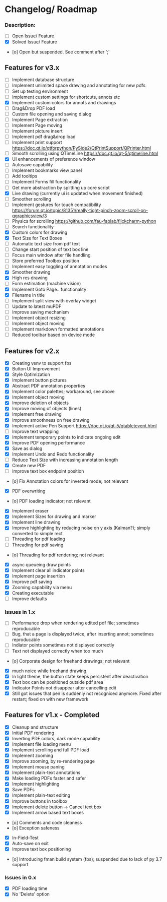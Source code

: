 # Changelog/ Roadmap

### Description:

- [ ] Open Issue/ Feature
- [x] Solved Issue/ Feature
- [o] Open but suspended. See comment after ';'

## Features for v3.x

- [ ] Implement database structure
- [ ] Implement unlimited space drawing and annotating for new pdfs
- [ ] Set up testing environment
- [ ] Implement custom settings for shortcuts, annots etc
- [x] Implement custom colors for annots and drawings
- [ ] Drag&Drop PDF load
- [ ] Custom file opening and saving dialog
- [ ] Implement Page extraction
- [ ] Implement Page moving
- [ ] Implement picture insert
- [ ] Implement pdf drag&drop load
- [ ] Implement print support https://doc.qt.io/qtforpython/PySide2/QtPrintSupport/QPrinter.html
- [ ] Smooth scrolling using QTimeLine https://doc.qt.io/qt-5/qtimeline.html
- [x] UI enhancements of preference window
- [ ] Autosave capability
- [ ] Implement bookmarks view panel
- [ ] Add tooltips
- [ ] Implement Forms fill functionality
- [ ] Get more abstraction by splitting up core script
- [x] Live drawing (currently ui is updated when movement finished)
- [ ] Smoother scrolling
- [ ] Implement gestures for touch compatibility https://forum.qt.io/topic/81351/really-tight-pinch-zoom-scroll-on-qgraphicsview/3
- [ ] Physics for scrolling https://github.com/fau-fablab/flickcharm-python
- [ ] Search functionality
- [x] Custom colors for drawing
- [x] Text Size for Text Boxes
- [ ] Automatic text size from pdf text
- [ ] Change start position of text box line
- [ ] Focus main window after file handling
- [ ] Store preferred Toolbox position
- [ ] Implement easy toggling of annotation modes
- [x] Smoother drawing
- [x] High res drawing
- [ ] Form estimation (machine vision)
- [x] Implement Goto Page.. functionality
- [x] Filename in title
- [ ] Implement split view with overlay widget
- [ ] Update to latest muPDF
- [ ] Improve saving mechanism
- [ ] Implement object resizing
- [ ] Implement object moving
- [ ] Implement markdown formatted annotations
- [ ] Reduced toolbar based on device mode

## Features for v2.x

- [x] Creating venv to support fbs
- [x] Button UI Improvement
- [x] Style Optimization
- [x] Implement button pictures
- [x] Abstract PDF annotation properties
- [x] Implement color palettes; workaround, see above
- [x] Implement object moving
- [x] Improve deletion of objects
- [x] Improve moving of objects (lines)
- [x] Implement free drawing
- [x] Improve smoothness on free drawing
- [x] Implement active Pen Support https://doc.qt.io/qt-5/qtabletevent.html
- [ ] Improve text wrapping
- [x] Implement temporary points to indicate ongoing edit
- [x] Improve PDF opening performance
- [x] Save as dialog
- [x] Implement Undo and Redo functionality
- [ ] Reduce Text Size with increasing annotation length
- [x] Create new PDF
- [ ] Improve text box endpoint position
- [o] Fix Annotation colors for inverted mode; not relevant
- [x] PDF overwriting
- [o] PDF loading indicator; not relevant
- [x] Implement eraser
- [x] Implement Sizes for drawing and marker
- [x] Implement line drawing
- [x] Improve highlighting by reducing noise on y axis (Kalman?); simply converted to simple rect
- [ ] Threading for pdf loading
- [ ] Threading for pdf saving
- [o] Threading for pdf rendering; not relevant
- [x] async queueing draw points
- [x] Implement clear all indicator points
- [x] Implement page insertion
- [x] Improve pdf saving
- [x] Zooming capability via menu
- [x] Creating executable
- [ ] Improve defaults

### Issues in 1.x

- [ ] Performance drop when rendering edited pdf file; sometimes reproducable
- [ ] Bug, that a page is displayed twice, after inserting annot; sometimes reproducable
- [ ] Indiator points sometimes not displayed correctly
- [ ] Text not displayed correctly when too much
- [o] Corporate design for freehand drawings; not relevant
- [x] much noice while freehand drawing
- [x] In light theme, the button state keeps persistent after deactivation
- [x] Text box can be positioned outside pdf area
- [x] Indicator Points not disappear after cancelling edit
- [x] Still got issues that pen is suddenly not recogniced anymore. Fixed after restart; fixed on with new framework

## Features for v1.x - Completed

- [x] Cleanup and structure
- [x] Initial PDF rendering
- [x] Inverting PDF colors, dark mode capability
- [x] Implement file loading menu
- [x] Implement scrolling and full PDF load
- [x] Implement zooming
- [x] Improve zooming, by re-rendering page
- [x] Implement mouse paning
- [x] Implement plain-text annotations
- [x] Make loading PDFs faster and safer
- [x] Implement highlighting
- [x] Save PDFs
- [x] Implement plain-text editing
- [x] Improve buttons in toolbox
- [x] Implement delete button -> Cancel text box
- [x] Implement arrow based text boxes
- [o] Comments and code cleaness
- [o] Exception safeness
- [x] In-Field-Test
- [x] Auto-save on exit
- [x] Improve text box positioning
- [o] Introducing fman build system (fbs); suspended due to lack of py 3.7 support

### Issues in 0.x

- [x] PDF loading time
- [x] No 'Delete' option
